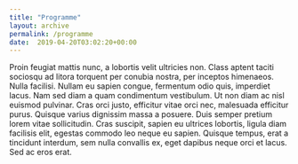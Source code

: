 ```yaml
---
title: "Programme"
layout: archive
permalink: /programme
date:  2019-04-20T03:02:20+00:00
---
```


Proin feugiat mattis nunc, a lobortis velit ultricies non. Class aptent taciti sociosqu ad litora torquent per conubia nostra, per inceptos himenaeos. Nulla facilisi. Nullam eu sapien congue, fermentum odio quis, imperdiet lacus. Nam sed diam a quam condimentum vestibulum. Ut non diam ac nisl euismod pulvinar. Cras orci justo, efficitur vitae orci nec, malesuada efficitur purus. Quisque varius dignissim massa a posuere. Duis semper pretium lorem vitae sollicitudin. Cras suscipit, sapien eu ultrices lobortis, ligula diam facilisis elit, egestas commodo leo neque eu sapien. Quisque tempus, erat a tincidunt interdum, sem nulla convallis ex, eget dapibus neque orci et lacus. Sed ac eros erat.

